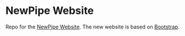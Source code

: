 NewPipe Website
===============

Repo for the [NewPipe Website](https://newpipe.schabi.org).
The new website is based on [Bootstrap](https://getbootstrap.com).
